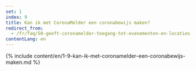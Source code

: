 ```yaml
---
set: 1
index: 9
title: Kan ik met CoronaMelder een coronabewijs maken?
redirect_from: 
  - /fr/faq/50-geeft-coronamelder-toegang-tot-evenementen-en-locaties
contentLang: en
---
```

{% include content/en/1-9-kan-ik-met-coronamelder-een-coronabewijs-maken.md %}
